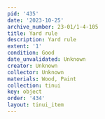 ```yaml
---
pid: '435'
date: '2023-10-25'
archive_number: 23-01/1-4-105
title: Yard rule
description: Yard rule
extent: '1'
condition: Good
date_unvalidated: Unknown
creator: Unknown
collector: Unknown
materials: Wood, Paint
collection: tinui
key: object
order: '434'
layout: tinui_item
---
```

